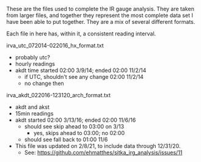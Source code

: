 These are the files used to complete the IR gauge analysis.
They are taken from larger files, and together they represent the most
  complete data set I have been able to put together.
They are a mix of several different formats.

Each file in here has, within it, a consistent reading interval.

irva_utc_072014-022016_hx_format.txt
- probably utc?
- hourly readings
- akdt time started 02:00 3/9/14; ended 02:00 11/2/14
  - if UTC, shouldn't see any change 02:00 11/2/14
  - no change then

irva_akdt_022016-123120_arch_format.txt
- akdt and akst
- 15min readings
- akdt started 02:00 3/13/16; ended 02:00 11/6/16
  - should see skip ahead to 03:00 on 3/13
    - yes, skips ahead to 03:00; no 02:00
  - should see fall back to 01:00 11/6
- This file was updated on 2/8/21, to include data through 12/31/20.
  - See: https://github.com/ehmatthes/sitka_irg_analysis/issues/11